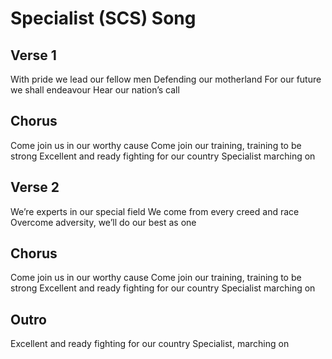 # Specialist (SCS) Song

## Verse 1
With pride we lead our fellow men
Defending our motherland
For our future we shall endeavour
Hear our nation’s call

## Chorus
Come join us in our worthy cause
Come join our training, training to be strong
Excellent and ready fighting for our country
Specialist marching on

## Verse 2
We’re experts in our special field
We come from every creed and race
Overcome adversity, we’ll do our best as one

## Chorus
Come join us in our worthy cause
Come join our training, training to be strong
Excellent and ready fighting for our country
Specialist marching on

## Outro
Excellent and ready fighting for our country
Specialist, marching on

